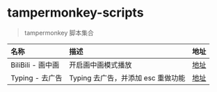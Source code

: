 # tampermonkey-scripts

> tampermonkey 脚本集合

| 名称 | 描述 | 地址 |
| :- | :- | :- |
| BiliBili - 画中画 | 开启画中画模式播放 | [地址](https://52cik.github.io/tampermonkey-scripts/declarations/bili-picture-in-picture.md) |
| Typing - 去广告 | Typing 去广告，并添加 esc 重做功能 | [地址](https://52cik.github.io/tampermonkey-scripts/declarations/typing.com.md) |
